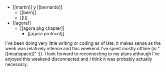 - [[martin]] y [[bernardo]]
  - [[bern]]
  - [[l]]
- [[agora]]
  - [[agora pkg chapter]]
    - [[agora protocol]]

I've been doing very little writing or coding as of late; it makes sense as the week was relatively intense and this weekend I've spent mostly offline (in "[[meatspace]]" :)). I look forward to reconnecting to my plans although I've enjoyed this weekend disconnected and I think it was probably actually necessary.
